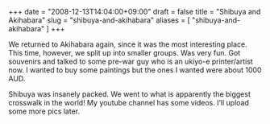+++
date = "2008-12-13T14:04:00+09:00"
draft = false
title = "Shibuya and Akihabara"
slug = "shibuya-and-akihabara"
aliases = [
	"shibuya-and-akihabara"
]
+++

We returned to Akihabara again, since it was the most interesting place. This time, however, we split up into smaller groups. Was very fun. Got souvenirs and talked to some pre-war guy who is an ukiyo-e printer/artist now. I wanted to buy some paintings but the ones I wanted were about 1000 AUD.

Shibuya was insanely packed. We went to what is apparently the biggest crosswalk in the world! My youtube channel has some videos. I’ll upload some more pics later.
